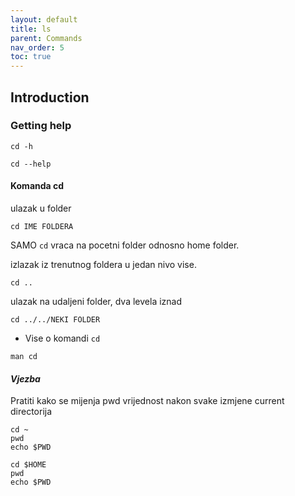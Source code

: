 ```yaml
---
layout: default
title: ls
parent: Commands
nav_order: 5
toc: true
---
```


## Introduction

### Getting help

````
cd -h
````

````
cd --help
````


#### Komanda **cd**

ulazak u folder

```
cd IME FOLDERA
```

SAMO `cd` vraca na pocetni folder odnosno home folder.


izlazak iz trenutnog foldera u jedan nivo vise.

```
cd ..
```

ulazak na udaljeni folder, dva levela iznad

```
cd ../../NEKI FOLDER
```

* Vise o komandi `cd`

````
man cd
````

#### ***Vjezba***

Pratiti kako se mijenja pwd vrijednost nakon svake izmjene current directorija

```
cd ~
pwd
echo $PWD
```

```
cd $HOME
pwd
echo $PWD
```

